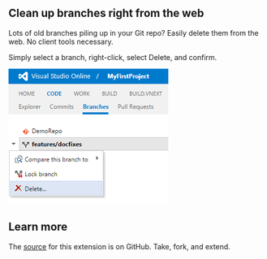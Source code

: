 ## Clean up branches right from the web

Lots of old branches piling up in your Git repo? Easily delete them from the web. No client tools necessary.

Simply select a branch, right-click, select Delete, and confirm.

![delete](images/delete-action-screenshot.png)

## Learn more

The [source](https://github.com/Microsoft/vsts-branch-delete) for this extension is on GitHub. Take, fork, and extend.